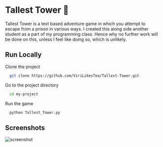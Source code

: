 
# Tallest Tower 🏰
Tallest Tower is a text based adventure game in which you attempt to escape from a prison in various ways. 
I created this along side another student as a part of my programming class. Hence why no
further work will be done on this, unless I feel like doing so, which is unlikely. 


## Run Locally

Clone the project


```bash
  git clone https://github.com/ViriLikesTea/Tallest-Tower.git
```

Go to the project directory

```bash
  cd my-project
```


Run the game

```bash
  python Tallest_Tower.py
```


## Screenshots

![screenshot](https://user-images.githubusercontent.com/77090035/231499355-28012af4-8aa8-413b-a427-7035f287f21d.png)

